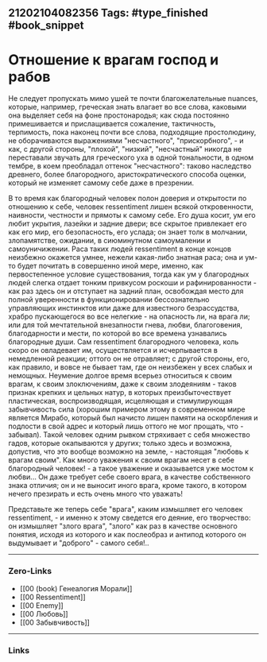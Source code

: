 21202104082356
Tags: #type_finished #book_snippet
---
# Отношение к врагам господ и рабов

Не следует пропускать мимо ушей те почти благожелательные nuances, которые, например, греческая знать влагает во все слова, каковыми она выделяет себя на фоне простонародья; как сюда постоянно примешивается и прислащивается сожаление, тактичность, терпимость, пока наконец почти все слова, подходящие простолюдину, не оборачиваются выражениями "несчастного", "прискорбного", - и как, с другой стороны, "плохой", "низкий", "несчастный" никогда не переставали звучать для греческого уха в одной тональности, в одном тембре, в коем преобладал оттенок "несчастного": таково наследство древнего, более благородного, аристократического способа оценки, который не изменяет самому себе даже в презрении. 

В то время как благородный человек полон доверия и открытости по отношению к себе, человек ressentiment лишен всякой откровенности, наивности, честности и прямоты к самому себе. Его душа косит, ум его любит укрытия, лазейки и задние двери; все скрытое привлекает его как его мир, его безопасность, его услада; он знает толк в молчании, злопамятстве, ожидании, в сиюминутном самоумалении и самоуничижении. Раса таких людей ressentiment в конце концов неизбежно окажется умнее, нежели какая-либо знатная раса; она и ум-то будет почитать в совершенно иной мере, именно, как первостепенное условие существования, тогда как ум у благородных людей слегка отдает тонким привкусом роскоши и рафинированности - как раз здесь он и отступает на задний план, освобождая место для полной уверенности в функционировании бессознательно управляющих инстинктов или даже для известного безрассудства, храбро пускающегося во все нелегкие - на опасность ли, на врага ли; или для той мечтательной внезапности гнева, любви, благоговения, благодарности и мести, по которой во все времена узнавались благородные души. Сам ressentiment благородного человека, коль скоро он овладевает им, осуществляется и исчерпывается в немедленной реакции; оттого он не отравляет; с другой стороны, его, как правило, и вовсе не бывает там, где он неизбежен у всех слабых и немощных. Неумение долгое время всерьез относиться к своим врагам, к своим злоключениям, даже к своим злодеяниям - таков признак крепких и цельных натур, в которых преизбыточествует пластическая, воспроизводящая, исцеляющая и стимулирующая забывчивость сила (хорошим примером этому в современном мире является Мирабо, который был начисто лишен памяти на оскорбления и подлости в свой адрес и который лишь оттого не мог прощать, что - забывал). Такой человек одним рывком стряхивает с себя множество гадов, которые окапываются у других; только здесь и возможна, допустив, что это вообще возможно на земле, - настоящая "любовь к врагам своим". Как много уважения к своим врагам несет в себе благородный человек! - а такое уважение и оказывается уже мостом к любви... Он даже требует себе своего врага, в качестве собственного знака отличия; он и не выносит иного врага, кроме такого, в котором нечего презирать и есть очень много что уважать! 

Представьте же теперь себе "врага", каким измышляет его человек ressentiment, - и именно к этому сведется его деяние, его творчество: он измышляет "злого врага", "злого" как раз в качестве основного понятия, исходя из которого и как послеобраз и антипод которого он выдумывает и "доброго" - самого себя!..

---
### Zero-Links
- [[00 (book) Генеалогия Морали]]
- [[00 Ressentiment]]
- [[00 Enemy]]
- [[00 Любовь]]
- [[00 Забывчивость]]
---
### Links